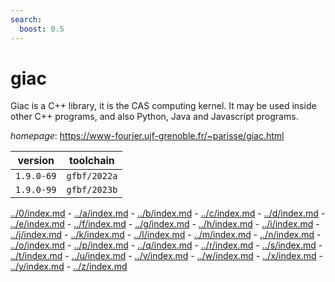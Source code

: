 ```yaml
---
search:
  boost: 0.5
---
```

# giac

Giac is a C++ library, it is the CAS computing kernel.   It may be used inside other C++ programs, and also Python, Java and Javascript programs.

*homepage*: <https://www-fourier.ujf-grenoble.fr/~parisse/giac.html>

version | toolchain
--------|----------
``1.9.0-69`` | ``gfbf/2022a``
``1.9.0-99`` | ``gfbf/2023b``

[../0/index.md](0) - [../a/index.md](a) - [../b/index.md](b) - [../c/index.md](c) - [../d/index.md](d) - [../e/index.md](e) - [../f/index.md](f) - [../g/index.md](g) - [../h/index.md](h) - [../i/index.md](i) - [../j/index.md](j) - [../k/index.md](k) - [../l/index.md](l) - [../m/index.md](m) - [../n/index.md](n) - [../o/index.md](o) - [../p/index.md](p) - [../q/index.md](q) - [../r/index.md](r) - [../s/index.md](s) - [../t/index.md](t) - [../u/index.md](u) - [../v/index.md](v) - [../w/index.md](w) - [../x/index.md](x) - [../y/index.md](y) - [../z/index.md](z)

